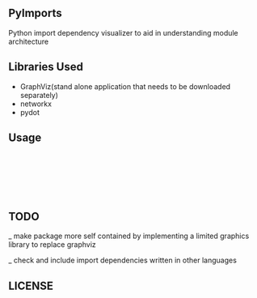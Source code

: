PyImports
-----
Python import dependency visualizer to aid in understanding module architecture 



Libraries Used
-----

* GraphViz(stand alone application that needs to be downloaded separately)
* networkx
* pydot



Usage
-----

```





 
```



   

TODO
-----

_ make package more self contained by implementing a limited graphics library to replace graphviz

_ check and include import dependencies written in other languages



LICENSE
-----
